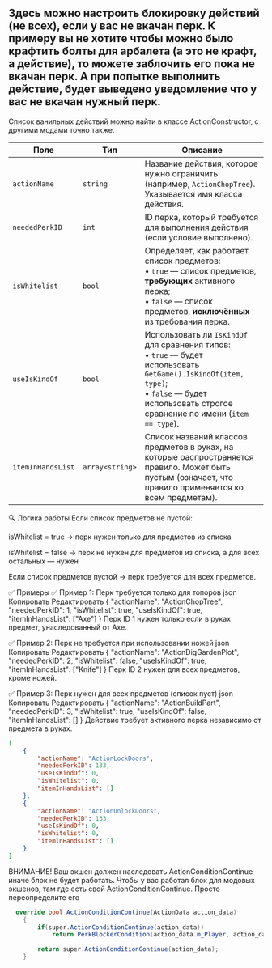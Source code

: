 ## Здесь можно настроить блокировку действий (не всех), если у вас не вкачан перк. К примеру вы не хотите чтобы можно было крафтить болты для арбалета (а это не крафт, а действие), то можете заблочить его пока не вкачан перк. А при попытке выполнить действие, будет выведено уведомление что у вас не вкачан нужный перк.


Список ванильных действий можно найти в классе ActionConstructor, с другими модами точно также. 

| Поле              | Тип             | Описание                                                                                                                                                                                          |
| ----------------- | --------------- | ------------------------------------------------------------------------------------------------------------------------------------------------------------------------------------------------- |
| `actionName`      | `string`        | Название действия, которое нужно ограничить (например, `ActionChopTree`). Указывается имя класса действия.                                                                                        |
| `neededPerkID`    | `int`           | ID перка, который требуется для выполнения действия (если условие выполнено).                                                                                                                     |
| `isWhitelist`     | `bool`          | Определяет, как работает список предметов:<br>• `true` — список предметов, **требующих** активного перка;<br>• `false` — список предметов, **исключённых** из требования перка.                   |
| `useIsKindOf`     | `bool`          | Использовать ли `IsKindOf` для сравнения типов:<br>• `true` — будет использовать `GetGame().IsKindOf(item, type)`;<br>• `false` — будет использовать строгое сравнение по имени (`item == type`). |
| `itemInHandsList` | `array<string>` | Список названий классов предметов в руках, на которые распространяется правило. Может быть пустым (означает, что правило применяется ко всем предметам).                                          |

🔍 Логика работы
Если список предметов не пустой:

isWhitelist = true → перк нужен только для предметов из списка

isWhitelist = false → перк не нужен для предметов из списка, а для всех остальных — нужен

Если список предметов пустой → перк требуется для всех предметов.

✅ Примеры
✅ Пример 1: Перк требуется только для топоров
json
Копировать
Редактировать
{
  "actionName": "ActionChopTree",
  "neededPerkID": 1,
  "isWhitelist": true,
  "useIsKindOf": true,
  "itemInHandsList": ["Axe"]
}
Перк ID 1 нужен только если в руках предмет, унаследованный от Axe.

✅ Пример 2: Перк не требуется при использовании ножей
json
Копировать
Редактировать
{
  "actionName": "ActionDigGardenPlot",
  "neededPerkID": 2,
  "isWhitelist": false,
  "useIsKindOf": true,
  "itemInHandsList": ["Knife"]
}
Перк ID 2 нужен для всех предметов, кроме ножей.

✅ Пример 3: Перк нужен для всех предметов (список пуст)
json
Копировать
Редактировать
{
  "actionName": "ActionBuildPart",
  "neededPerkID": 3,
  "isWhitelist": true,
  "useIsKindOf": false,
  "itemInHandsList": []
}
Действие требует активного перка независимо от предмета в руках.

```json
[
    {
        "actionName": "ActionLockDoors",
        "neededPerkID": 133,
        "useIsKindOf": 0,
        "isWhitelist": 0,
        "itemInHandsList": []
    },
    {
        "actionName": "ActionUnlockDoors",
        "neededPerkID": 133,
        "useIsKindOf": 0,
        "isWhitelist": 0,
        "itemInHandsList": []
    }
]
```
ВНИМАНИЕ! Ваш экшен должен наследовать ActionConditionContinue иначе блок не будет работать. Чтобы у вас работал блок для модовых экшенов, там где есть свой ActionConditionContinue. Просто переопределите его

```C#
  override bool ActionConditionContinue(ActionData action_data)
	{
		if(super.ActionConditionContinue(action_data))
			return PerkBlockerCondition(action_data.m_Player, action_data.m_Target, action_data.m_MainItem);

		return super.ActionConditionContinue(action_data);
	}
```
